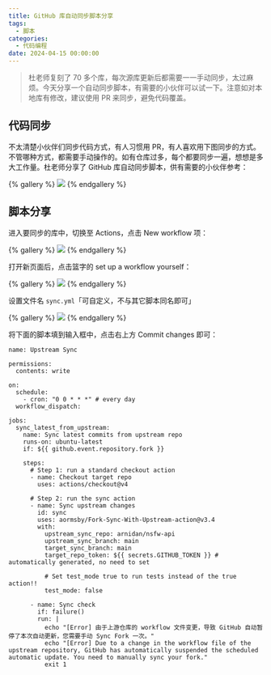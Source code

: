 ```yaml
---
title: GitHub 库自动同步脚本分享
tags:
  - 脚本
categories:
  - 代码编程
date: 2024-04-15 00:00:00
---
```


> 杜老师复刻了 70 多个库，每次源库更新后都需要一一手动同步，太过麻烦。今天分享一个自动同步脚本，有需要的小伙伴可以试一下。注意如对本地库有修改，建议使用 PR 来同步，避免代码覆盖。

<!-- more -->

## 代码同步

不太清楚小伙伴们同步代码方式，有人习惯用 PR，有人喜欢用下图同步的方式。不管哪种方式，都需要手动操作的。如有仓库过多，每个都要同步一遍，想想是多大工作量。杜老师分享了 GitHub 库自动同步脚本，供有需要的小伙伴参考：

{% gallery %}
![](https://cdn.dusays.com/2024/04/697-1.jpg)
{% endgallery %}

## 脚本分享

进入要同步的库中，切换至 Actions，点击 New workflow 项：

{% gallery %}
![](https://cdn.dusays.com/2024/04/697-2.jpg)
{% endgallery %}

打开新页面后，点击篮字的 set up a workflow yourself：

{% gallery %}
![](https://cdn.dusays.com/2024/04/697-3.jpg)
{% endgallery %}

设置文件名 `sync.yml`「可自定义，不与其它脚本同名即可」

{% gallery %}
![](https://cdn.dusays.com/2024/04/697-4.jpg)
{% endgallery %}

将下面的脚本填到输入框中，点击右上方 Commit changes 即可：

```
name: Upstream Sync

permissions:
  contents: write

on:
  schedule:
    - cron: "0 0 * * *" # every day
  workflow_dispatch:

jobs:
  sync_latest_from_upstream:
    name: Sync latest commits from upstream repo
    runs-on: ubuntu-latest
    if: ${{ github.event.repository.fork }}

    steps:
      # Step 1: run a standard checkout action
      - name: Checkout target repo
        uses: actions/checkout@v4

      # Step 2: run the sync action
      - name: Sync upstream changes
        id: sync
        uses: aormsby/Fork-Sync-With-Upstream-action@v3.4
        with:
          upstream_sync_repo: arnidan/nsfw-api
          upstream_sync_branch: main
          target_sync_branch: main
          target_repo_token: ${{ secrets.GITHUB_TOKEN }} # automatically generated, no need to set

          # Set test_mode true to run tests instead of the true action!!
          test_mode: false

      - name: Sync check
        if: failure()
        run: |
          echo "[Error] 由于上游仓库的 workflow 文件变更，导致 GitHub 自动暂停了本次自动更新，您需要手动 Sync Fork 一次。"
          echo "[Error] Due to a change in the workflow file of the upstream repository, GitHub has automatically suspended the scheduled automatic update. You need to manually sync your fork."
          exit 1
```